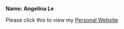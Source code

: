 **Name: Angelina Le**

Please click this to view my [Personal Website](https://cse134-hw5-353d9.web.app/)
